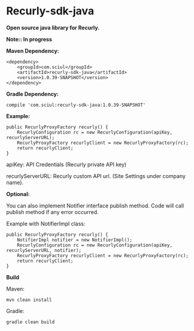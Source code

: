 Recurly-sdk-java
============

__Open source java library for Recurly.__

__Note:: In progress__


__Maven Dependency:__

```
<dependency>
    <groupId>com.sciul</groupId>
    <artifactId>recurly-sdk-java</artifactId>
    <version>1.0.39-SNAPSHOT</version>
</dependency>
```

__Gradle Dependency:__
```
compile 'com.sciul:recurly-sdk-java:1.0.39-SNAPSHOT'
```


__Example:__
```
public RecurlyProxyFactory recurly() {
    RecurlyConfiguration rc = new RecurlyConfiguration(apiKey, recurlyServerURL);
    RecurlyProxyFactory recurlyClient = new RecurlyProxyFactory(rc);
    return recurlyClient;
}
```

apiKey:           API Credentials (Recurly private API key)

recurlyServerURL: Recurly custom API url. (Site Settings under company name).

__Optional:__

You can also implement Notifier interface publish method. Code will call publish method if any error occurred.

Example with NotifierImpl class:

```
public RecurlyProxyFactory recurly() {
    NotifierImpl notifier = new NotifierImpl();
    RecurlyConfiguration rc = new RecurlyConfiguration(apiKey, recurlyServerURL, notifier);
    RecurlyProxyFactory recurlyClient = new RecurlyProxyFactory(rc);
    return recurlyClient;
}
```
__Build__

Maven:
```
mvn clean install
```

Gradle:
```
gradle clean build
```


